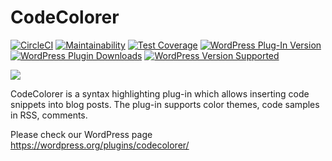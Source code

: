 # CodeColorer

[![CircleCI](https://circleci.com/gh/kpumuk/codecolorer.svg?style=shield)](https://circleci.com/gh/kpumuk/codecolorer)
[![Maintainability](https://api.codeclimate.com/v1/badges/38191b47e77c9344e9c4/maintainability)](https://codeclimate.com/github/kpumuk/codecolorer/maintainability)
[![Test Coverage](https://api.codeclimate.com/v1/badges/38191b47e77c9344e9c4/test_coverage)](https://codeclimate.com/github/kpumuk/codecolorer/test_coverage)
[![WordPress Plug-In Version](https://img.shields.io/wordpress/plugin/v/codecolorer.svg)](https://wordpress.org/plugins/codecolorer/)
[![WordPress Plugin Downloads](https://img.shields.io/wordpress/plugin/dt/codecolorer.svg)](https://wordpress.org/plugins/codecolorer/advanced/)
[![WordPress Version Supported](https://img.shields.io/wordpress/v/codecolorer.svg)](https://wordpress.org/plugins/codecolorer/)

![](https://ps.w.org/codecolorer/assets/banner-1544x500.png)

CodeColorer is a syntax highlighting plug-in which allows inserting code snippets
into blog posts. The plug-in supports color themes, code samples in RSS, comments.

Please check our WordPress page https://wordpress.org/plugins/codecolorer/
